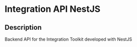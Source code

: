 # Integration API NestJS

## Description

Backend API for the Integration Toolkit developed with NestJS
